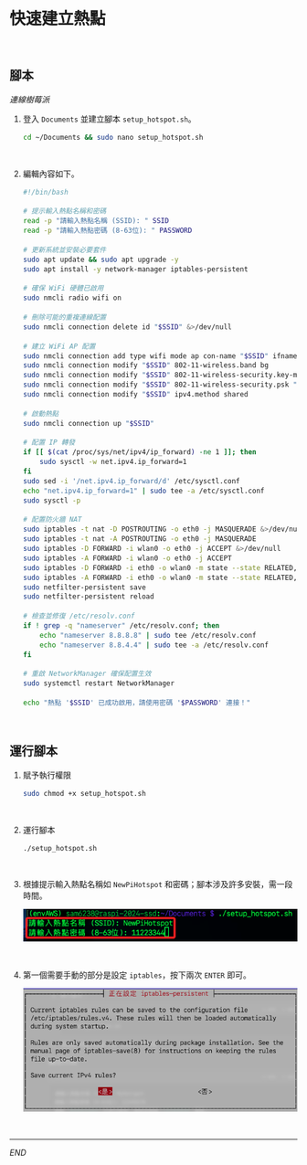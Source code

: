 # 快速建立熱點

<br>

## 腳本

_連線樹莓派_

1. 登入 `Documents` 並建立腳本 `setup_hotspot.sh`。

    ```bash
    cd ~/Documents && sudo nano setup_hotspot.sh
    ```

<br>

2. 編輯內容如下。

    ```bash
    #!/bin/bash

    # 提示輸入熱點名稱和密碼
    read -p "請輸入熱點名稱 (SSID): " SSID
    read -p "請輸入熱點密碼 (8-63位): " PASSWORD

    # 更新系統並安裝必要套件
    sudo apt update && sudo apt upgrade -y
    sudo apt install -y network-manager iptables-persistent

    # 確保 WiFi 硬體已啟用
    sudo nmcli radio wifi on

    # 刪除可能的重複連線配置
    sudo nmcli connection delete id "$SSID" &>/dev/null

    # 建立 WiFi AP 配置
    sudo nmcli connection add type wifi mode ap con-name "$SSID" ifname wlan0 ssid "$SSID" ipv4.addresses 192.168.33.254/24
    sudo nmcli connection modify "$SSID" 802-11-wireless.band bg
    sudo nmcli connection modify "$SSID" 802-11-wireless-security.key-mgmt wpa-psk
    sudo nmcli connection modify "$SSID" 802-11-wireless-security.psk "$PASSWORD"
    sudo nmcli connection modify "$SSID" ipv4.method shared

    # 啟動熱點
    sudo nmcli connection up "$SSID"

    # 配置 IP 轉發
    if [[ $(cat /proc/sys/net/ipv4/ip_forward) -ne 1 ]]; then
        sudo sysctl -w net.ipv4.ip_forward=1
    fi
    sudo sed -i '/net.ipv4.ip_forward/d' /etc/sysctl.conf
    echo "net.ipv4.ip_forward=1" | sudo tee -a /etc/sysctl.conf
    sudo sysctl -p

    # 配置防火牆 NAT
    sudo iptables -t nat -D POSTROUTING -o eth0 -j MASQUERADE &>/dev/null
    sudo iptables -t nat -A POSTROUTING -o eth0 -j MASQUERADE
    sudo iptables -D FORWARD -i wlan0 -o eth0 -j ACCEPT &>/dev/null
    sudo iptables -A FORWARD -i wlan0 -o eth0 -j ACCEPT
    sudo iptables -D FORWARD -i eth0 -o wlan0 -m state --state RELATED,ESTABLISHED -j ACCEPT &>/dev/null
    sudo iptables -A FORWARD -i eth0 -o wlan0 -m state --state RELATED,ESTABLISHED -j ACCEPT
    sudo netfilter-persistent save
    sudo netfilter-persistent reload

    # 檢查並修復 /etc/resolv.conf
    if ! grep -q "nameserver" /etc/resolv.conf; then
        echo "nameserver 8.8.8.8" | sudo tee /etc/resolv.conf
        echo "nameserver 8.8.4.4" | sudo tee -a /etc/resolv.conf
    fi

    # 重啟 NetworkManager 確保配置生效
    sudo systemctl restart NetworkManager

    echo "熱點 '$SSID' 已成功啟用，請使用密碼 '$PASSWORD' 連接！"
    ```

<br>

## 運行腳本

1. 賦予執行權限

    ```bash
    sudo chmod +x setup_hotspot.sh
    ```

<br>

2. 運行腳本

    ```bash
    ./setup_hotspot.sh
    ```

<br>

3. 根據提示輸入熱點名稱如 `NewPiHotspot` 和密碼；腳本涉及許多安裝，需一段時間。

    ![](images/img_04.png)

<br>

4. 第一個需要手動的部分是設定 `iptables`，按下兩次 `ENTER` 即可。

    ![](images/img_05.png)

<br>

___

_END_